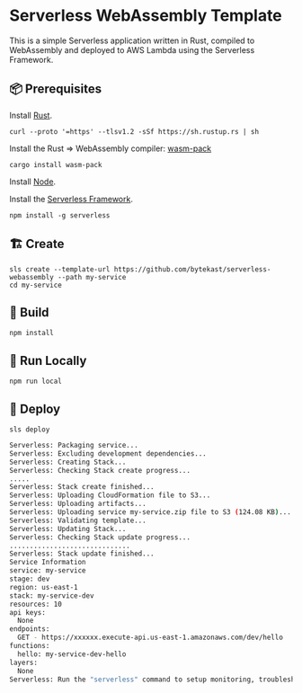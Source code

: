 # Serverless WebAssembly Template

This is a simple Serverless application written in Rust, compiled to WebAssembly and deployed to AWS Lambda using the Serverless Framework.

## 📦 Prerequisites

Install [Rust](https://www.rust-lang.org/tools/install).

`curl --proto '=https' --tlsv1.2 -sSf https://sh.rustup.rs | sh`

Install the Rust => WebAssembly compiler: [wasm-pack](https://github.com/rustwasm/wasm-pack)

`cargo install wasm-pack`

Install [Node](https://www.npmjs.com/get-npm).

Install the [Serverless Framework](https://serverless.com/framework/).

`npm install -g serverless`

## 🏗️ Create

```
sls create --template-url https://github.com/bytekast/serverless-webassembly --path my-service
cd my-service
```

## 🦀 Build

`npm install`

## 🔫 Run Locally

`npm run local`

## 🛵 Deploy

`sls deploy`

```bash
Serverless: Packaging service...
Serverless: Excluding development dependencies...
Serverless: Creating Stack...
Serverless: Checking Stack create progress...
.....
Serverless: Stack create finished...
Serverless: Uploading CloudFormation file to S3...
Serverless: Uploading artifacts...
Serverless: Uploading service my-service.zip file to S3 (124.08 KB)...
Serverless: Validating template...
Serverless: Updating Stack...
Serverless: Checking Stack update progress...
..............................
Serverless: Stack update finished...
Service Information
service: my-service
stage: dev
region: us-east-1
stack: my-service-dev
resources: 10
api keys:
  None
endpoints:
  GET - https://xxxxxx.execute-api.us-east-1.amazonaws.com/dev/hello
functions:
  hello: my-service-dev-hello
layers:
  None
Serverless: Run the "serverless" command to setup monitoring, troubleshooting and testing.
```
